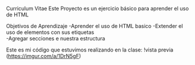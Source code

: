 Curriculum Vitae
Este Proyecto es un ejercicio básico para aprender el uso de HTML 

Objetivos de Aprendizaje 
-Aprender el uso de HTML basico 
-Extender el uso de elementos con sus etiquetas  
-Agregar secciones e nuestra estructura 


Este es mi código que estuvimos realizando en la clase:
!vista previa (https://imgur.com/a/1DrN5gF)
